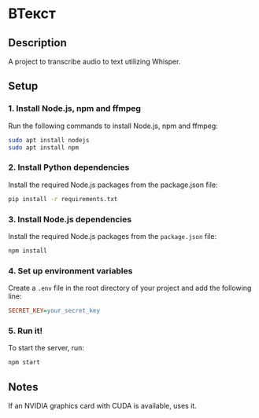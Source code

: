 # ВТекст

## Description
A project to transcribe audio to text utilizing Whisper.

## Setup

### 1. Install Node.js, npm and ffmpeg
Run the following commands to install Node.js, npm and ffmpeg:
```bash
sudo apt install nodejs
sudo apt install npm
```

### 2. Install Python dependencies
Install the required Node.js packages from the package.json file:
```bash
pip install -r requirements.txt
```

### 3. Install Node.js dependencies
Install the required Node.js packages from the `package.json` file:
```bash
npm install
```

### 4. Set up environment variables
Create a `.env` file in the root directory of your project and add the following line:
```ini
SECRET_KEY=your_secret_key
```

### 5. Run it!
To start the server, run:
```bash
npm start
```

## Notes
If an NVIDIA graphics card with CUDA is available, uses it.
